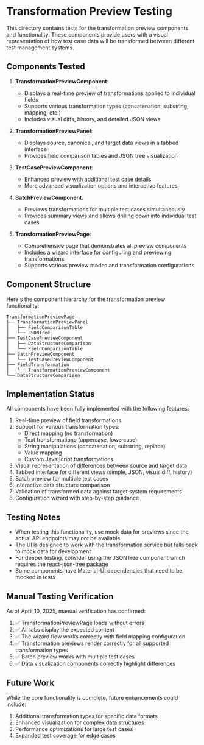 # Transformation Preview Testing

This directory contains tests for the transformation preview components and functionality. These components provide users with a visual representation of how test case data will be transformed between different test management systems.

## Components Tested

1. **TransformationPreviewComponent**: 
   - Displays a real-time preview of transformations applied to individual fields
   - Supports various transformation types (concatenation, substring, mapping, etc.)
   - Includes visual diffs, history, and detailed JSON views

2. **TransformationPreviewPanel**:
   - Displays source, canonical, and target data views in a tabbed interface
   - Provides field comparison tables and JSON tree visualization

3. **TestCasePreviewComponent**:
   - Enhanced preview with additional test case details
   - More advanced visualization options and interactive features

4. **BatchPreviewComponent**:
   - Previews transformations for multiple test cases simultaneously
   - Provides summary views and allows drilling down into individual test cases

5. **TransformationPreviewPage**:
   - Comprehensive page that demonstrates all preview components
   - Includes a wizard interface for configuring and previewing transformations
   - Supports various preview modes and transformation configurations

## Component Structure

Here's the component hierarchy for the transformation preview functionality:

```
TransformationPreviewPage
├── TransformationPreviewPanel
│   ├── FieldComparisonTable
│   └── JSONTree
├── TestCasePreviewComponent
│   ├── DataStructureComparison
│   └── FieldComparisonTable
├── BatchPreviewComponent
│   └── TestCasePreviewComponent
├── FieldTransformation
│   └── TransformationPreviewComponent
└── DataStructureComparison
```

## Implementation Status

All components have been fully implemented with the following features:

1. Real-time preview of field transformations
2. Support for various transformation types:
   - Direct mapping (no transformation)
   - Text transformations (uppercase, lowercase)
   - String manipulations (concatenation, substring, replace)
   - Value mapping
   - Custom JavaScript transformations
3. Visual representation of differences between source and target data
4. Tabbed interface for different views (simple, JSON, visual diff, history)
5. Batch preview for multiple test cases
6. Interactive data structure comparison
7. Validation of transformed data against target system requirements
8. Configuration wizard with step-by-step guidance

## Testing Notes

- When testing this functionality, use mock data for previews since the actual API endpoints may not be available
- The UI is designed to work with the transformation service but falls back to mock data for development
- For deeper testing, consider using the JSONTree component which requires the react-json-tree package
- Some components have Material-UI dependencies that need to be mocked in tests

## Manual Testing Verification

As of April 10, 2025, manual verification has confirmed:

1. ✅ TransformationPreviewPage loads without errors
2. ✅ All tabs display the expected content
3. ✅ The wizard flow works correctly with field mapping configuration
4. ✅ Transformation previews render correctly for all supported transformation types
5. ✅ Batch preview works with multiple test cases
6. ✅ Data visualization components correctly highlight differences

## Future Work

While the core functionality is complete, future enhancements could include:

1. Additional transformation types for specific data formats
2. Enhanced visualization for complex data structures
3. Performance optimizations for large test cases
4. Expanded test coverage for edge cases